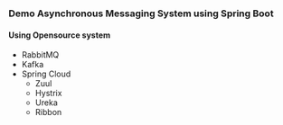 ### Demo Asynchronous Messaging System using Spring Boot

#### Using Opensource system
- RabbitMQ
- Kafka
- Spring Cloud
    - Zuul
    - Hystrix
    - Ureka
    - Ribbon
